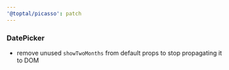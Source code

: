 ```yaml
---
'@toptal/picasso': patch
---
```


### DatePicker

- remove unused `showTwoMonths` from default props to stop propagating it to DOM
